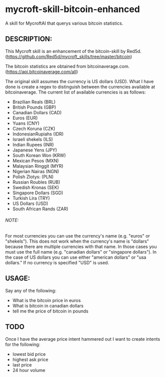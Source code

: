 # mycroft-skill-bitcoin-enhanced
A skill for MycroftAI that querys various bitcoin statistics.

## DESCRIPTION:

This Mycroft skill is an enhancement of the bitcoin-skill by Red5d.
(https://github.com/Red5d/mycroft_skills/tree/master/bitcoin)

The bitcoin statistics are obtained from bitcoinaverage.com.
(https://api.bitcoinaverage.com/all)

The original skill assumes the currency is  US dollars (USD).
What I have done is create a regex to distinguish between the 
currencies available at bitcoinaverage.  The current list of 
available currencies is as follows:

- Brazilian Reals (BRL)
- British Pounds (GBP)
- Canadian Dollars (CAD)
- Euros (EUR)
- Yuans (CNY)
- Czech Koruna (CZK)
- IndonesianRupiahs (IDR)
- Israeli shekels (ILS)
- Indian Rupees (INR)
- Japanese Yens (JPY)
- South Korean Won (KRW)
- Mexican Pesos (MXN)
- Malaysian Ringgit (MYR)
- Nigerian Nairas (NGN)
- Polish Zlotys:  (PLN)
- Russian Roubles (RUB)
- Swedish Kronas (SEK)
- Singapore Dollars (SGD)
- Turkish Lira (TRY)
- US Dollars (USD)
- South African Rands (ZAR)

###### NOTE:

For most currencies you can use the currency's name (e.g. "euros" or
"shekels").  This does not work when the currency's name is "dollars"
because there are multiple currencies with that name.  In those cases
you must use the full name (e.g. "canadian dollars" or "singapore
dollars").  In the case of US dollars you can use either "american
dollars" or "usa dollars."  If no currency is specified "USD" is used.

## USAGE:

Say any of the following:

- What is the bitcoin price in euros
- What is bitcoin in canadian dollars
- tell me the price of bitcoin in pounds

## TODO

Once I have the average price intent hammered out I want to create intents
for the following:

- lowest bid price
- highest ask price
- last price
- 24 hour volume
